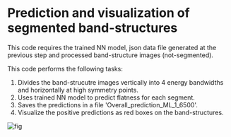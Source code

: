 # Prediction and visualization of segmented band-structures

This code requires the trained NN model, json data file generated at the previous step and processed band-structure images (not-segmented).

This code performs the following tasks:

1. Divides the band-strucutre images vertically into 4 energy bandwidths and horizontally at high symmetry points. 
2. Uses trained NN model to predict flatness for each segment.
3. Saves the predictions in a file 'Overall_prediction_ML_1_6500'.
4. Visualize the positive predictions as red boxes on the band-structures.  


![fig](https://user-images.githubusercontent.com/106304435/175519068-5567b1f9-6841-4fe9-a647-8e444823e98f.png)
